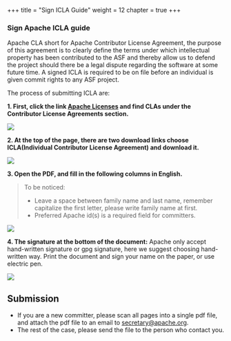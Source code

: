 +++ 
title = "Sign ICLA Guide" 
weight = 12
chapter = true 
+++
### Sign Apache ICLA guide
Apache CLA short for Apache Contributor License Agreement, the purpose of this agreement is to clearly define the terms under which intellectual property has been contributed to the ASF and thereby allow us to defend the project should there be a legal dispute regarding the software at some future time. 
A signed ICLA is required to be on file before an individual is given commit rights to any ASF project. 

The process of submitting ICLA are:

**1. First, click the link [Apache Licenses](https://www.apache.org/licenses/#clas) and find CLAs under the Contributor License Agreements section.**
  
![](https://shardingsphere.apache.org/blog/img/icla%20en1.png)

**2. At the top of the page, there are two download links choose ICLA(Individual Contributor License Agreement) and download it.**

![](https://shardingsphere.apache.org/blog/img/icla2.png)

**3. Open the PDF, and fill in the following columns in English.**

> To be noticed: 
> - Leave a space between family name and last name, remember capitalize the first letter, please write family name at first.
> - Preferred Apache id(s) is a required field for committers.

![](https://shardingsphere.apache.org/blog/img/icla%20en3.png)

**4. The signature at the bottom of the document:**
Apache only accept hand-written signature or gpg signature, here we suggest choosing hand-written way.
Print the document and sign your name on the paper, or use electric pen.

![](https://shardingsphere.apache.org/blog/img/icla%20en4.png)

## Submission
* If you are a new committer, please scan all pages into a single pdf file, and attach the pdf file to an email to secretary@apache.org.
* The rest of the case, please send the file to the person who contact you.
